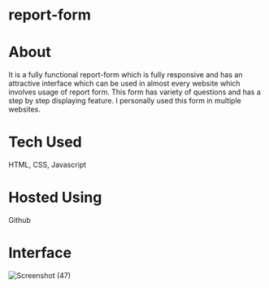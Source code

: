 # report-form

<h1>About</h1>

It is a fully functional report-form which is fully responsive and has an attractive interface which can be used in almost every website which involves usage of report form.
This form has variety of questions and has a step by step displaying feature. I personally used this form in multiple websites.

<h1>Tech Used</h1>
HTML, CSS, Javascript


<h1>Hosted Using</h1>
Github

<h1>Interface</h1>

![Screenshot (47)](https://user-images.githubusercontent.com/91769500/179352373-568c8ef6-6895-4eb0-a4c0-f0f8f2965c8f.png)
